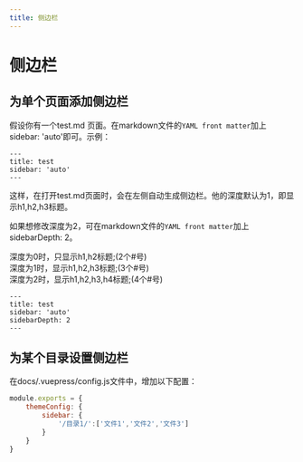 ```yaml
---
title: 侧边栏
---
```


# 侧边栏

## 为单个页面添加侧边栏

假设你有一个test.md 页面。在markdown文件的```YAML front matter```加上sidebar: 'auto'即可。示例：

```
---
title: test
sidebar: 'auto'
---
```

这样，在打开test.md页面时，会在左侧自动生成侧边栏。他的深度默认为1，即显示h1,h2,h3标题。

如果想修改深度为2，可在markdown文件的```YAML front matter```加上sidebarDepth: 2。  

深度为0时，只显示h1,h2标题;(2个#号)  
深度为1时，显示h1,h2,h3标题;(3个#号)  
深度为2时，显示h1,h2,h3,h4标题;(4个#号)  

```
---
title: test
sidebar: 'auto'
sidebarDepth: 2
---
```

## 为某个目录设置侧边栏

在docs/.vuepress/config.js文件中，增加以下配置：

```javascript
module.exports = {
    themeConfig: {
        sidebar: {
            '/目录1/':['文件1','文件2','文件3']
        }
    }
}
```
